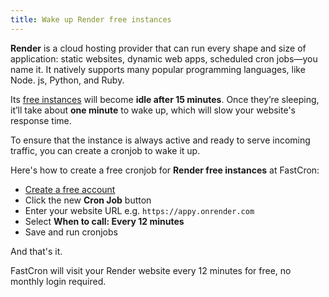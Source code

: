 ```yaml
---
title: Wake up Render free instances
---
```


**Render** is a cloud hosting provider that can run every shape and size of application: static websites, dynamic web apps, scheduled cron jobs—you name it.
It natively supports many popular programming languages, like Node. js, Python, and Ruby.

Its <a href="https://docs.render.com/free#spinning-down-on-idle" target="_blank" rel="nofollow">free instances</a>
will become **idle after 15 minutes**.
Once they’re sleeping, it’ll take about **one minute** to wake up, which will slow your website's response time.

To ensure that the instance is always active and ready to serve incoming traffic, you can create a cronjob to wake it up.

Here's how to create a free cronjob for **Render free instances** at FastCron:

- [Create a free account](https://app.fastcron.com/signup)
- Click the new **Cron Job** button
- Enter your website URL e.g. `https://appy.onrender.com`
- Select **When to call: Every 12 minutes**
- Save and run cronjobs

And that's it.

FastCron will visit your Render website every 12 minutes for free, no monthly login required.